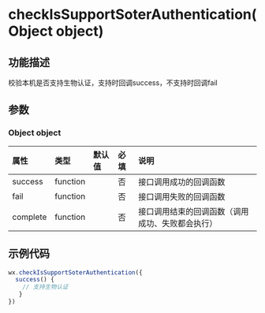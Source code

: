 # checkIsSupportSoterAuthentication(Object object)

## 功能描述

校验本机是否支持生物认证，支持时回调success，不支持时回调fail

## 参数

### Object object

| 属性     | 类型     | 默认值 | 必填 | 说明                                             |
| :------- | :------- | :----- | :--- | :----------------------------------------------- |
| success  | function |        | 否   | 接口调用成功的回调函数                           |
| fail     | function |        | 否   | 接口调用失败的回调函数                           |
| complete | function |        | 否   | 接口调用结束的回调函数（调用成功、失败都会执行） |

## 示例代码

```js
wx.checkIsSupportSoterAuthentication({
  success() {
    // 支持生物认证
   }
})
```